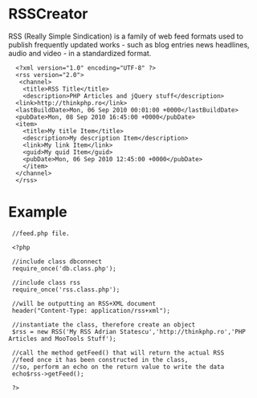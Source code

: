 RSSCreator
==========

   RSS (Really Simple Sindication) is a family of web feed formats 
   used to publish frequently updated works - such as blog entries
   news headlines, audio and video - in a standardized format.

      <?xml version="1.0" encoding="UTF-8" ?>
      <rss version="2.0">
       <channel>
        <title>RSS Title</title>
        <description>PHP Articles and jQuery stuff</description>
   	  <link>http://thinkphp.ro</link>
	  <lastBuildDate>Mon, 06 Sep 2010 00:01:00 +0000</lastBuildDate>
	  <pubDate>Mon, 08 Sep 2010 16:45:00 +0000</pubDate>
	  <item>
		<title>My title Item</title>
		<description>My description Item</description>
		<link>My link Item</link>
		<guid>My quid Item</guid>
		<pubDate>Mon, 06 Sep 2010 12:45:00 +0000</pubDate>
        </item>
      </channel>
      </rss>

Example
=======

     //feed.php file.

     <?php

     //include class dbconnect
     require_once('db.class.php');

     //include class rss
     require_once('rss.class.php');

     //will be outputting an RSS+XML document
     header("Content-Type: application/rss+xml");

     //instantiate the class, therefore create an object
     $rss = new RSS('My RSS Adrian Statescu','http://thinkphp.ro','PHP Articles and MooTools Stuff');

     //call the method getFeed() that will return the actual RSS 
     //feed once it has been constructed in the class,
     //so, perform an echo on the return value to write the data
     echo$rss->getFeed();

     ?>